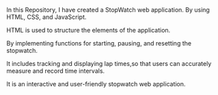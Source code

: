 In this Repository, I have created a StopWatch web application. By using HTML, CSS, and JavaScript.

HTML is used to structure the elements of the application.

By implementing functions for starting, pausing, and resetting the stopwatch.

It includes tracking and displaying lap times,so that users can accurately measure and record time intervals.

It is an interactive and user-friendly stopwatch web application.
